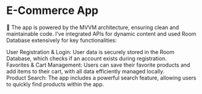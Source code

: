 <h1>E-Commerce App</h1>

📱 The app is powered by the MVVM architecture, ensuring clean and maintainable code. I’ve integrated APIs for dynamic content and used Room Database extensively for key functionalities:</br>

User Registration & Login: User data is securely stored in the Room Database, which checks if an account exists during registration.</br>
Favorites & Cart Management: Users can save their favorite products and add items to their cart, with all data efficiently managed locally.</br>
Product Search: The app includes a powerful search feature, allowing users to quickly find products within the app.</br>
